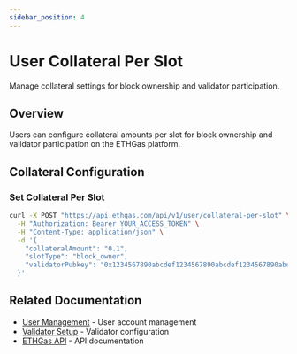 ```yaml
---
sidebar_position: 4
---
```


# User Collateral Per Slot

Manage collateral settings for block ownership and validator participation.

## Overview

Users can configure collateral amounts per slot for block ownership and validator participation on the ETHGas platform.

## Collateral Configuration

### Set Collateral Per Slot

```bash
curl -X POST "https://api.ethgas.com/api/v1/user/collateral-per-slot" \
  -H "Authorization: Bearer YOUR_ACCESS_TOKEN" \
  -H "Content-Type: application/json" \
  -d '{
    "collateralAmount": "0.1",
    "slotType": "block_owner",
    "validatorPubkey": "0x1234567890abcdef1234567890abcdef1234567890abcdef1234567890abcdef"
  }'
```

## Related Documentation

- [User Management](/docs/api/user) - User account management
- [Validator Setup](/docs/validators/setup) - Validator configuration
- [ETHGas API](/docs/api/overview) - API documentation 